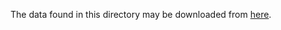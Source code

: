 The data found in this directory may be downloaded from [here](https://drive.google.com/open?id=1kxYgym_VWwZhcKuxdEGB50MYBkM1FpHT).
